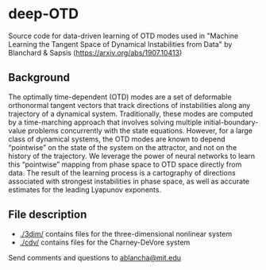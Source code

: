 # deep-OTD

Source code for data-driven learning of OTD modes used in "Machine Learning the Tangent Space of Dynamical Instabilities from Data" by Blanchard \& Sapsis (https://arxiv.org/abs/1907.10413)

## Background 

The optimally time-dependent (OTD) modes are a set of deformable orthonormal tangent vectors that track directions of instabilities along any trajectory of a dynamical system. Traditionally, these modes are computed by a time-marching approach that involves solving multiple initial-boundary-value problems concurrently with the state equations. However, for a large class of dynamical systems, the OTD modes are known to depend “pointwise” on the state of the system on the attractor, and not on the history of the trajectory. We leverage the power of neural networks to learn this “pointwise” mapping from phase space to OTD space directly from data. The result of the learning process is a cartography of directions associated with strongest instabilities in phase space, as well as accurate estimates for the leading Lyapunov exponents.

## File description

* [./3dim/](3dim/) contains files for the three-dimensional nonlinear system
* [./cdv/](cdv/) contains files for the Charney-DeVore system

Send comments and questions to ablancha@mit.edu
